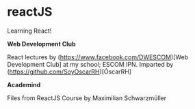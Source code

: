 # reactJS
Learning React!

**Web Development Club**

React lectures by (https://www.facebook.com/DWESCOM)[Web Development Club] at my school; ESCOM IPN. Imparted by (https://github.com/SoyOscarRH)[ÓscarRH]

**Academind**

Files from ReactJS Course by Maximilian Schwarzmüller
